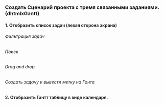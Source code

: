 ### Создать Сценарий проекта с тремя связанными заданиями. (dhtmlxGantt)

#### 1. Отобразить список задач (левая сторона экрана)
###### Фильтрация задач
###### Поиск
###### Drag and drop
###### Создать задачу и вывести метку на Ганта

#### 2. Отобразить Гантт таблицу в виде календаря.